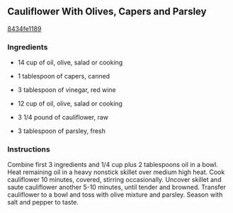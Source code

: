 ## Cauliflower With Olives, Capers and Parsley

[8434fe1189](http://www.food.com/recipe/cauliflower-with-olives-capers-and-parsley-297164)

### Ingredients

 - 14 cup of oil, olive, salad or cooking

 - 1 tablespoon of capers, canned

 - 3 tablespoon of vinegar, red wine

 - 12 cup of oil, olive, salad or cooking

 - 3 1/4 pound of cauliflower, raw

 - 3 tablespoon of parsley, fresh

### Instructions

Combine first 3 ingredients and 1/4 cup plus 2 tablespoons oil in a bowl. Heat remaining oil in a heavy nonstick skillet over medium high heat. Cook cauliflower 10 minutes, covered, stirring occasionally. Uncover skillet and saute cauliflower another 5-10 minutes, until tender and browned. Transfer cauliflower to a bowl and toss with olive mixture and parsley. Season with salt and pepper to taste.
